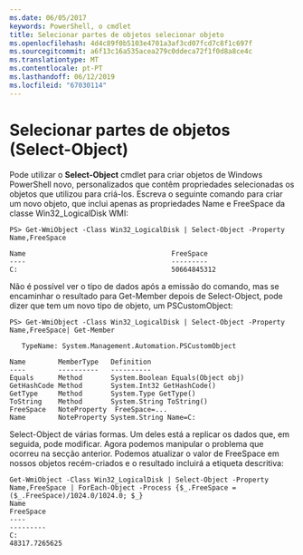 ```yaml
---
ms.date: 06/05/2017
keywords: PowerShell, o cmdlet
title: Selecionar partes de objetos selecionar objeto
ms.openlocfilehash: 4d4c89f0b5103e4701a3af3cd07fcd7c8f1c697f
ms.sourcegitcommit: a6f13c16a535acea279c0ddeca72f1f0d8a8ce4c
ms.translationtype: MT
ms.contentlocale: pt-PT
ms.lasthandoff: 06/12/2019
ms.locfileid: "67030114"
---
```

# <a name="selecting-parts-of-objects-select-object"></a>Selecionar partes de objetos (Select-Object)

Pode utilizar o **Select-Object** cmdlet para criar objetos de Windows PowerShell novo, personalizados que contêm propriedades selecionadas os objetos que utilizou para criá-los. Escreva o seguinte comando para criar um novo objeto, que inclui apenas as propriedades Name e FreeSpace da classe Win32_LogicalDisk WMI:

```
PS> Get-WmiObject -Class Win32_LogicalDisk | Select-Object -Property Name,FreeSpace

Name                                    FreeSpace
----                                    ---------
C:                                      50664845312
```

Não é possível ver o tipo de dados após a emissão do comando, mas se encaminhar o resultado para Get-Member depois de Select-Object, pode dizer que tem um novo tipo de objeto, um PSCustomObject:

```
PS> Get-WmiObject -Class Win32_LogicalDisk | Select-Object -Property Name,FreeSpace| Get-Member

   TypeName: System.Management.Automation.PSCustomObject

Name        MemberType   Definition
----        ----------   ----------
Equals      Method       System.Boolean Equals(Object obj)
GetHashCode Method       System.Int32 GetHashCode()
GetType     Method       System.Type GetType()
ToString    Method       System.String ToString()
FreeSpace   NoteProperty  FreeSpace=...
Name        NoteProperty System.String Name=C:
```

Select-Object de várias formas. Um deles está a replicar os dados que, em seguida, pode modificar. Agora podemos manipular o problema que ocorreu na secção anterior. Podemos atualizar o valor de FreeSpace em nossos objetos recém-criados e o resultado incluirá a etiqueta descritiva:

```
Get-WmiObject -Class Win32_LogicalDisk | Select-Object -Property Name,FreeSpace | ForEach-Object -Process {$_.FreeSpace = ($_.FreeSpace)/1024.0/1024.0; $_}
Name                                                                  FreeSpace
----                                                                  ---------
C:                                                                48317.7265625
```
